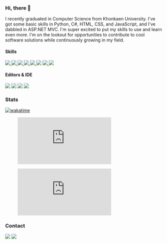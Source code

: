 

### Hi, there 👋
I recently graduated in Computer Science from Khonkaen University. I've got some basic skills in Python, C#, HTML, CSS, and JavaScript, and I've dabbled in ASP.NET MVC. I'm super excited to put my skills to use and learn even more. I'm on the lookout for opportunities to contribute to cool software solutions while continuously growing in my field.

#### Skills <a href="">
![](https://img.shields.io/badge/TypeScript-007ACC?style=for-the-badge&logo=typescript&logoColor=white)
</a><a href="">![](https://img.shields.io/badge/CSS-239120?&style=for-the-badge&logo=css3&logoColor=white)
</a><a href="">![](https://img.shields.io/badge/HTML-239120?style=for-the-badge&logo=html5&logoColor=white)
![](https://img.shields.io/badge/React-20232A?style=for-the-badge&logo=react&logoColor=61DAFB)
</a><a href="">![](https://img.shields.io/badge/Python-FFD43B?style=for-the-badge&logo=python&logoColor=white)
</a><a href="">![](https://img.shields.io/badge/Numpy-777BB4?style=for-the-badge&logo=numpy&logoColor=white)</a>
<a href="">![](https://img.shields.io/badge/GIT-E44C30?style=for-the-badge&logo=git&logoColor=white)
<a href="">![](https://img.shields.io/badge/Docker-2CA5E0?style=for-the-badge&logo=docker&logoColor=white)</a>
#### Editors & IDE
<a href="">![](https://img.shields.io/badge/PyCharm-000000.svg?&style=for-the-badge&logo=PyCharm&logoColor=white)</a>
<a href="">![](https://img.shields.io/badge/Jupyter-F37626.svg?&style=for-the-badge&logo=Jupyter&logoColor=white)</a>
<a href="">![](https://img.shields.io/badge/Visual_Studio_Code-0078D4?style=for-the-badge&logo=visual%20studio%20code&logoColor=white)</a>
<a href="">![](https://img.shields.io/badge/Colab-F9AB00?style=for-the-badge&logo=googlecolab&color=525252)</a>


### Stats
<a href="https://wakatime.com/badge/github/pondsxp/pondsxp"><img src="https://wakatime.com/badge/github/pondsxp/pondsxp.svg" alt="wakatime"></a> </br>
<figure><embed src="https://wakatime.com/share/@b89c0b01-bc29-4d4a-8a11-4040375263c6/91f636d0-46b0-4707-8d31-486b417d2f16.svg"></embed></figure>
 
<a href=""> <figure><embed src="https://wakatime.com/share/@b89c0b01-bc29-4d4a-8a11-4040375263c6/bb283da5-2d98-4716-b007-68ca10d8b424.svg"></embed></figure></a>

### Contact
<a href="mailto:sarwut.p@kkumail.com">![](https://img.shields.io/badge/Gmail-D14836?style=for-the-badge&logo=gmail&logoColor=white)</a>
<a href="https://www.linkedin.com/in/sarawut-posan-759860241/">![](https://img.shields.io/badge/LinkedIn-0077B5?style=for-the-badge&logo=linkedin&logoColor=white)</a>

<a href="">![]()</a>
